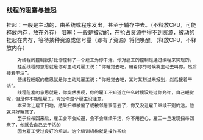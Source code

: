 ## 

### 线程的阻塞与挂起
挂起：一般是主动的，由系统或程序发出，甚至于辅存中去。（不释放CPU，可能释放内存，放在外存）
阻塞：一般是被动的，在抢占资源中得不到资源，被动的挂起在内存，等待某种资源或信号量（即有了资源）将他唤醒。（释放CPU，不释放内存）


        对线程的控制就好比你控制了一个雇工为你干活。你对雇工的控制是通过编程来实现的。
        挂起线程的意思就是你对主动对雇工说：“你睡觉去吧，用着你的时候我主动去叫你，然后接着干活”。
        使线程睡眠的意思就是你主动对雇工说：“你睡觉去吧，某时某刻过来报到，然后接着干活”。
        线程阻塞的意思就是，你突然发现，你的雇工不知道在什么时候没经过你允许，自己睡觉呢，但是你不能怪雇工，肯定你这个雇主没注意，
        本来你让雇工扫地，结果扫帚被偷了或被邻居家借去了，你又没让雇工继续干别的活，他就只好睡觉了。
        至于扫帚回来后，雇工会不会知道，会不会继续干活，你不用担心，雇工一旦发现扫帚回来了，他就会自己去干活的
        因为雇工受过良好的培训。这个培训机构就是操作系统